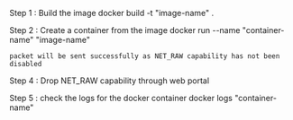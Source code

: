 Step 1 : Build the image
	docker build -t "image-name" .

Step 2 : Create a container from the image
	docker run --name "container-name" "image-name"

	packet will be sent successfully as NET_RAW capability has not been disabled 

Step 4 : Drop NET_RAW capability through web portal

Step 5 : check the logs for the docker container
	docker logs "container-name"
